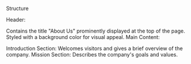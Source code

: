 Structure

Header:

Contains the title "About Us" prominently displayed at the top of the page.
Styled with a background color for visual appeal.
Main Content:

Introduction Section:
Welcomes visitors and gives a brief overview of the company.
Mission Section:
Describes the company's goals and values.
